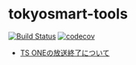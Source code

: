 # tokyosmart-tools

[![Build Status](https://travis-ci.org/ohtake/tokyosmart-tools.svg?branch=master)](https://travis-ci.org/ohtake/tokyosmart-tools)
[![codecov](https://codecov.io/gh/ohtake/tokyosmart-tools/branch/master/graph/badge.svg)](https://codecov.io/gh/ohtake/tokyosmart-tools)

* [TS ONEの放送終了について](http://www.i-dio.jp/news/index.php?itemid=217)
